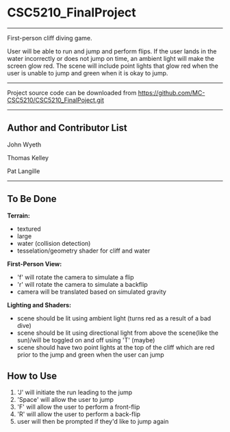 # CSC5210_FinalProject

---
First-person cliff diving game.

User will be able to run and jump and perform flips. If the user lands in the water incorrectly or does not jump on time, an
ambient light will make the screen glow red. The scene will include point lights that glow red when the user is unable to jump and green when it is okay to jump.

---

Project source code can be downloaded from https://github.com/MC-CSC5210/CSC5210_FinalPoject.git

---

Author and Contributor List
---

John Wyeth

Thomas Kelley

Pat Langille

---

To Be Done
---

**Terrain:**

 - textured
 - large
 - water (collision detection)
 - tesselation/geometry shader for cliff and water
 
 
 **First-Person View:**
 
 - 'f' will rotate the camera to simulate a flip
 - 'r' will rotate the camera to simulate a backflip
 - camera will be translated based on simulated gravity
 
 
 **Lighting and Shaders:**
 
 - scene should be lit using ambient light (turns red as a result of a bad dive)
 - scene should be lit using directional light from above the scene(like the sun)/will be toggled on and off using 'T' (maybe)
 - scene should have two point lights at the top of the cliff which are red prior to the jump and green when the user can jump
 
 
 How to Use
 ---
 
 1. 'J' will initiate the run leading to the jump
 2. 'Space' will allow the user to jump
 3. 'F' will allow the user to perform a front-flip
 4. 'R' will allow the user to perform a back-flip
 5. user will then be prompted if they'd like to jump again


